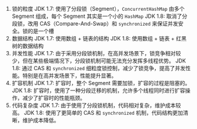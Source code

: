 1. 锁的粒度
	JDK 1.7: 使用了分段锁（Segment），`ConcurrentHashMap` 由多个 Segment 组成，每个 Segment 其实是一个小的 `HashMap`
	JDK 1.8: 取消了分段锁，改用 CAS（Compare-And-Swap）和 `synchronized` 来保证并发安全。锁的是一个槽
2. 数据结构
	JDK 1.7: 使用数组 + 链表的结构
	JDK 1.8: 使用数组 + 链表 + 红黑树的数据结构
3. 并发性能
	JDK 1.7: 由于采用分段锁机制，在高并发场景下，锁竞争相对较少，但在某些极端情况下，分段锁机制可能无法充分发挥多线程优势。
	JDK 1.8:  通过 CAS 和 `synchronized` 细粒度锁控制，减少了锁竞争，提高了并发性能。特别是在高并发场景下，性能提升显著。
4. 扩容机制
	JDK 1.7: 扩容时，整个 Segment 需要加锁，扩容的过程是阻塞的。
	JDK 1.8: 扩容时，使用了一种分段迁移的机制，允许多个线程同时进行扩容操作，减少了扩容时的性能瓶颈。
5. 代码复杂度
	JDK 1.7: 由于使用了分段锁机制，代码相对复杂，维护成本较高。
	JDK 1.8: 使用了更简单的 CAS 和 `synchronized` 机制，代码结构更加清晰，维护成本降低。
